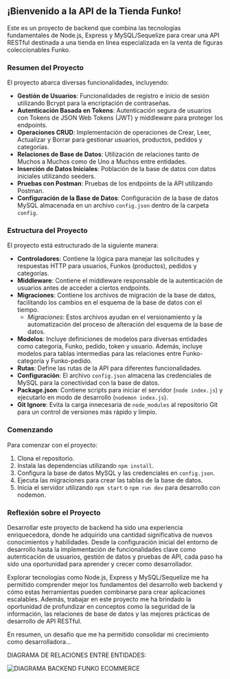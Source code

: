 ## ¡Bienvenido a la API de la Tienda Funko!

Este es un proyecto de backend que combina las tecnologías fundamentales de Node.js, Express y MySQL/Sequelize para crear una API RESTful destinada a una tienda en línea especializada en la venta de figuras coleccionables Funko.

### Resumen del Proyecto

El proyecto abarca diversas funcionalidades, incluyendo:

- **Gestión de Usuarios**: Funcionalidades de registro e inicio de sesión utilizando Bcrypt para la encriptación de contraseñas.
- **Autenticación Basada en Tokens**: Autenticación segura de usuarios con Tokens de JSON Web Tokens (JWT) y middleware para proteger los endpoints.
- **Operaciones CRUD**: Implementación de operaciones de Crear, Leer, Actualizar y Borrar para gestionar usuarios, productos, pedidos y categorías.
- **Relaciones de Base de Datos**: Utilización de relaciones tanto de Muchos a Muchos como de Uno a Muchos entre entidades.
- **Inserción de Datos Iniciales**: Población de la base de datos con datos iniciales utilizando seeders.
- **Pruebas con Postman**: Pruebas de los endpoints de la API utilizando Postman.
- **Configuración de la Base de Datos**: Configuración de la base de datos MySQL almacenada en un archivo `config.json` dentro de la carpeta `config`.

### Estructura del Proyecto

El proyecto está estructurado de la siguiente manera:

- **Controladores**: Contiene la lógica para manejar las solicitudes y respuestas HTTP para usuarios, Funkos (productos), pedidos y categorías.
- **Middleware**: Contiene el middleware responsable de la autenticación de usuarios antes de acceder a ciertos endpoints.
- **Migraciones**: Contiene los archivos de migración de la base de datos, facilitando los cambios en el esquema de la base de datos con el tiempo.
  - *Migraciones*: Estos archivos ayudan en el versionamiento y la automatización del proceso de alteración del esquema de la base de datos.
- **Modelos**: Incluye definiciones de modelos para diversas entidades como categoría, Funko, pedido, token y usuario. Además, incluye modelos para tablas intermedias para las relaciones entre Funko-categoría y Funko-pedido.
- **Rutas**: Define las rutas de la API para diferentes funcionalidades.
- **Configuración**: El archivo `config.json` almacena las credenciales de MySQL para la conectividad con la base de datos.
- **Package.json**: Contiene scripts para iniciar el servidor (`node index.js`) y ejecutarlo en modo de desarrollo (`nodemon index.js`).
- **Git Ignore**: Evita la carga innecesaria de `node_modules` al repositorio Git para un control de versiones más rápido y limpio.

### Comenzando

Para comenzar con el proyecto:

1. Clona el repositorio.
2. Instala las dependencias utilizando `npm install`.
3. Configura la base de datos MySQL y las credenciales en `config.json`.
4. Ejecuta las migraciones para crear las tablas de la base de datos.
5. Inicia el servidor utilizando `npm start` o `npm run dev` para desarrollo con nodemon.

### Reflexión sobre el Proyecto

Desarrollar este proyecto de backend ha sido una experiencia enriquecedora, donde he adquirido una cantidad significativa de nuevos conocimientos y habilidades.
Desde la configuración inicial del entorno de desarrollo hasta la implementación de funcionalidades clave como autenticación de usuarios, gestión de datos y pruebas de API, cada paso ha sido una oportunidad para aprender y crecer como desarrollador. 

Explorar tecnologías como Node.js, Express y MySQL/Sequelize me ha permitido comprender mejor los fundamentos del desarrollo web backend y cómo estas herramientas pueden combinarse para crear aplicaciones escalables. 
Además, trabajar en este proyecto me ha brindado la oportunidad de profundizar en conceptos como la seguridad de la información, las relaciones de base de datos y las mejores prácticas de desarrollo de API RESTful. 

En resumen, un desafío que me ha permitido consolidar mi crecimiento como desarrolladora...

DIAGRAMA DE RELACIONES ENTRE ENTIDADES:

![DIAGRAMA BACKEND FUNKO ECOMMERCE](https://github.com/evagarcle/primerProyectoBackend/assets/162992210/0c017929-e2ca-4f21-b381-96b319c9853f)
